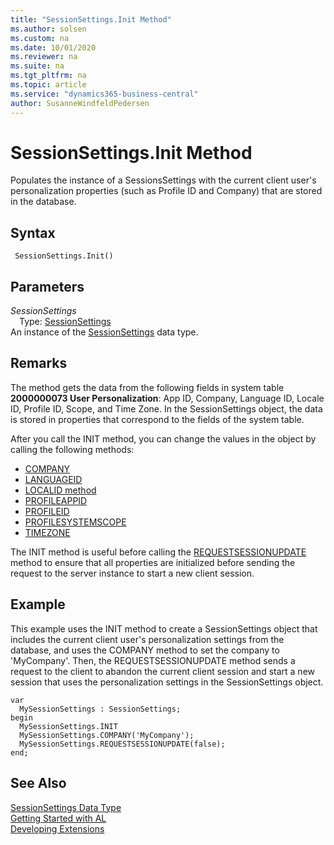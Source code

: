 ```yaml
---
title: "SessionSettings.Init Method"
ms.author: solsen
ms.custom: na
ms.date: 10/01/2020
ms.reviewer: na
ms.suite: na
ms.tgt_pltfrm: na
ms.topic: article
ms.service: "dynamics365-business-central"
author: SusanneWindfeldPedersen
---
```

[//]: # (START>DO_NOT_EDIT)
[//]: # (IMPORTANT:Do not edit any of the content between here and the END>DO_NOT_EDIT.)
[//]: # (Any modifications should be made in the .xml files in the ModernDev repo.)
# SessionSettings.Init Method
Populates the instance of a SessionsSettings with the current client user's personalization properties (such as Profile ID and Company) that are stored in the database.


## Syntax
```
 SessionSettings.Init()
```

## Parameters
*SessionSettings*  
&emsp;Type: [SessionSettings](sessionsettings-data-type.md)  
An instance of the [SessionSettings](sessionsettings-data-type.md) data type.  


[//]: # (IMPORTANT: END>DO_NOT_EDIT)

## Remarks  
The method gets the data from the following fields in system table **2000000073 User Personalization**: App ID, Company, Language ID, Locale ID, Profile ID, Scope, and Time Zone. In the SessionSettings object, the data is stored in properties that correspond to the fields of the system table.

After you call the INIT method, you can change the values in the object by calling the following methods:
-   [COMPANY](../../methods/devenv-company-method-sessionsettings.md)
-   [LANGUAGEID](../../methods/devenv-languageid-method-sessionsettings.md)
-   [LOCALID method](../../methods/devenv-localeid-method-sessionsettings.md)
-   [PROFILEAPPID](../../methods/devenv-profileappid-method-sessionsettings.md)
-   [PROFILEID](../../methods/devenv-profileid-method-sessionsettings.md)
-   [PROFILESYSTEMSCOPE](../../methods/devenv-profilesystemscope-method-sessionsettings.md)
-   [TIMEZONE](../../methods/devenv-timezone-method-sessionsettings.md)

The INIT method is useful before calling the [REQUESTSESSIONUPDATE](../../methods/devenv-requestsessionupdate-method.md) method to ensure that all properties are initialized before sending the request to the server instance to start a new client session.

## Example  
This example uses the INIT method to create a SessionSettings object that includes the current client user's personalization settings from the database, and uses the COMPANY method to set the company to 'MyCompany'. Then, the REQUESTSESSIONUPDATE method sends a request to the client to abandon the current client session and start a new session that uses the personalization settings in the SessionSettings object.

```
var
  MySessionSettings : SessionSettings;
begin
  MySessionSettings.INIT
  MySessionSettings.COMPANY('MyCompany');
  MySessionSettings.REQUESTSESSIONUPDATE(false);
end;  
```  


## See Also
[SessionSettings Data Type](sessionsettings-data-type.md)  
[Getting Started with AL](../../devenv-get-started.md)  
[Developing Extensions](../../devenv-dev-overview.md)